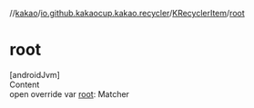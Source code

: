 //[kakao](../../../index.md)/[io.github.kakaocup.kakao.recycler](../index.md)/[KRecyclerItem](index.md)/[root](root.md)



# root  
[androidJvm]  
Content  
open override var [root](root.md): Matcher<Root>  



